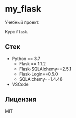 # my_flask

Учебный проект.

Курс `Flask`.

## Стек

- Python == 3.7
  - Flask == 1.1.2
  - Flask-SQLAlchemy==2.5.1
  - Flask-Login==0.5.0
  - SQLAlchemy==1.4.46
- VSCode

## Лицензия

MIT
